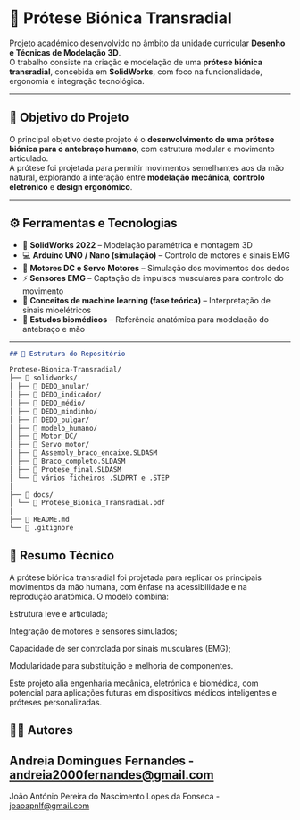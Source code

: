 # 🦾 Prótese Biónica Transradial

Projeto académico desenvolvido no âmbito da unidade curricular **Desenho e Técnicas de Modelação 3D**.  
O trabalho consiste na criação e modelação de uma **prótese biónica transradial**, concebida em **SolidWorks**, com foco na funcionalidade, ergonomia e integração tecnológica.

---

## 🎯 Objetivo do Projeto

O principal objetivo deste projeto é o **desenvolvimento de uma prótese biónica para o antebraço humano**, com estrutura modular e movimento articulado.  
A prótese foi projetada para permitir movimentos semelhantes aos da mão natural, explorando a interação entre **modelação mecânica**, **controlo eletrónico** e **design ergonómico**.

---

## ⚙️ Ferramentas e Tecnologias

- 🧩 **SolidWorks 2022** – Modelação paramétrica e montagem 3D  
- 💻 **Arduino UNO / Nano (simulação)** – Controlo de motores e sinais EMG  
- 🔋 **Motores DC e Servo Motores** – Simulação dos movimentos dos dedos  
- ⚡ **Sensores EMG** – Captação de impulsos musculares para controlo do movimento  
- 🧠 **Conceitos de machine learning (fase teórica)** – Interpretação de sinais mioelétricos  
- 🧍 **Estudos biomédicos** – Referência anatómica para modelação do antebraço e mão

---
```markdown
## 📁 Estrutura do Repositório

Protese-Bionica-Transradial/
├── 📂 solidworks/
│ ├── 📂 DEDO_anular/
│ ├── 📂 DEDO_indicador/
│ ├── 📂 DEDO_médio/
│ ├── 📂 DEDO_mindinho/
│ ├── 📂 DEDO_pulgar/
│ ├── 📂 modelo_humano/
│ ├── 📂 Motor_DC/
│ ├── 📂 Servo_motor/
│ ├── 📄 Assembly_braco_encaixe.SLDASM
│ ├── 📄 Braco_completo.SLDASM
│ ├── 📄 Protese_final.SLDASM
│ └── 📄 vários ficheiros .SLDPRT e .STEP
│
├── 📂 docs/
│ └── 📄 Protese_Bionica_Transradial.pdf
│
├── 📄 README.md
└── 📄 .gitignore
```
## 🧠 Resumo Técnico

A prótese biónica transradial foi projetada para replicar os principais movimentos da mão humana, com ênfase na acessibilidade e na reprodução anatómica.
O modelo combina:

Estrutura leve e articulada;

Integração de motores e sensores simulados;

Capacidade de ser controlada por sinais musculares (EMG);

Modularidade para substituição e melhoria de componentes.

Este projeto alia engenharia mecânica, eletrónica e biomédica, com potencial para aplicações futuras em dispositivos médicos inteligentes e próteses personalizadas.

## 👩‍🔬 Autores
Andreia Domingues Fernandes	- andreia2000fernandes@gmail.com
-
João António Pereira do Nascimento Lopes da Fonseca	- joaoapnlf@gmail.com
